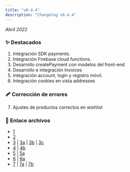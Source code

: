 ```yaml
---
title: "v0.4.4"
description: "Changelog v0.4.4"
---
```


_Abril 2022_

### ✨ Destacados

1. Integración SDK payments.
2. Integración Firebase cloud functions.
3. Desarrollo createPayment con modelos del front-end
4. Desarrollo e integración Invoices
5. Integración account, login y registro móvil.
6. Integración cookies en vista addresses

### 🩹 Corrección de errores

7. Ajustes de productos correctos en wishlist

### 🔗 Enlace archivos

- [1](https://github.com/Novanet-Studio/farine-fe/commit/e9494b56d2dbe80eae0f76a28233cda40a7a3481)
- [2](https://github.com/Novanet-Studio/farine-fe/commit/ed2bd43d21210400b60055554b444713e299ff61)
- [3](https://github.com/Novanet-Studio/farine-fe/commit/3811577e7e67bc14558dd68e5076cf5396be5e41) | [3a](https://github.com/Novanet-Studio/farine-fe/commit/ecd8ae75131ae9e584aea80d5b22241795f103ac) | [3b](https://github.com/Novanet-Studio/farine-fe/commit/d645d9a4ac37f35a0ea2bad522ee24bf562d605a) | [3c](https://github.com/Novanet-Studio/farine-fe/commit/acf37d78335051c5a7061e8e52e19129a40552fd)
- [4](https://github.com/Novanet-Studio/farine-fe/commit/cd9ff41596b3b6b8741a8adea2e2ad1a2f481bc2) | [4b](https://github.com/Novanet-Studio/farine-fe/commit/dbbd50ad11d8b36bf22edf74d4434641b3c9a38b)
- [5](https://github.com/Novanet-Studio/farine-fe/commit/95b68bf86f3d51bed09b958440cb8e41d64d4736) | [5a](https://github.com/Novanet-Studio/farine-fe/commit/34c6692300c2a9f2f044a1ef4146ac64842f92d4)
- [6](https://github.com/Novanet-Studio/farine-fe/commit/c8275ff1e8940dd0d5713129a04b5a0d81dba7bb) | [6a](https://github.com/Novanet-Studio/farine-fe/commit/4cbc441d6dff590b7c1ba0cf4da9499512e465d0)
- [7](https://github.com/Novanet-Studio/farine-fe/commit/ece577f8815c00c4e15baffb275c27adf773fee7) | [7a](https://github.com/Novanet-Studio/farine-fe/commit/e786817644d05f34f35b50b05671cdb7498e044a) | [7b](https://github.com/Novanet-Studio/farine-fe/commit/2f2f48255ee5970b3a11b0a5ac972f47a48282f4)
